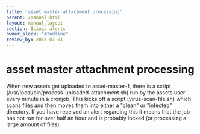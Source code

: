 ```yaml
---
title: 'asset master attachment processing'
parent: /manual.html
layout: manual_layout
section: Icinga alerts
owner_slack: "#2ndline"
review_by: 2016-01-01
---
```


# asset master attachment processing

When new assets get uploaded to asset-master-1, there is a script
(/usr/local/bin/process-uploaded-attachment.sh) run by the assets user
every minute in a cronjob. This kicks off a script (virus-scan-file.sh)
which scans files and then moves them into either a "clean" or
"infected" directory. If you have received an alert regarding this it
means that the job has not run for over half an hour and is probably
locked (or processing a large amount of files).
